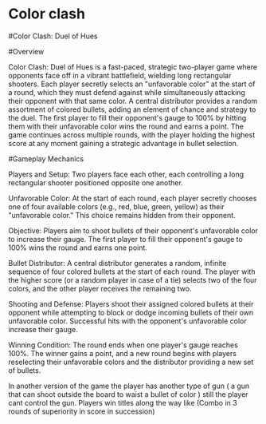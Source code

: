 # Color clash
#Color Clash: Duel of Hues

#Overview

Color Clash: Duel of Hues is a fast-paced, strategic two-player game where opponents face off in a vibrant battlefield, wielding long rectangular shooters. Each player secretly selects an "unfavorable color" at the start of a round, which they must defend against while simultaneously attacking their opponent with that same color. A central distributor provides a random assortment of colored bullets, adding an element of chance and strategy to the duel. The first player to fill their opponent's gauge to 100% by hitting them with their unfavorable color wins the round and earns a point. The game continues across multiple rounds, with the player holding the highest score at any moment gaining a strategic advantage in bullet selection.

#Gameplay Mechanics





Players and Setup: Two players face each other, each controlling a long rectangular shooter positioned opposite one another.



Unfavorable Color: At the start of each round, each player secretly chooses one of four available colors (e.g., red, blue, green, yellow) as their "unfavorable color." This choice remains hidden from their opponent.



Objective: Players aim to shoot bullets of their opponent's unfavorable color to increase their gauge. The first player to fill their opponent's gauge to 100% wins the round and earns one point.



Bullet Distributor: A central distributor generates a random, infinite sequence of four colored bullets at the start of each round. The player with the higher score (or a random player in case of a tie) selects two of the four colors, and the other player receives the remaining two.



Shooting and Defense: Players shoot their assigned colored bullets at their opponent while attempting to block or dodge incoming bullets of their own unfavorable color. Successful hits with the opponent's unfavorable color increase their gauge.



Winning Condition: The round ends when one player's gauge reaches 100%. The winner gains a point, and a new round begins with players reselecting their unfavorable colors and the distributor providing a new set of bullets.




In another version of the game the player has another type of gun ( a gun that can shoot outside the board to waist a bullet of color )  still the player cant control the gun.
Players win titles along the way like (Combo in 3  rounds of superiority in score in succession)
